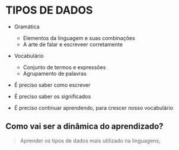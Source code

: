 # TIPOS DE DADOS

- Gramática

  - Elementos da linguagem e suas combinações
  - A arte de falar e escreveer corretamente

- Vocabulário

  - Conjunto de termos e expressões
  - Agrupamento de palavras

- É preciso saber como escrever
- É preciso saber os significados
- É preciso continuar aprendendo, para crescer nosso vocabulário

## Como vai ser a dinâmica do aprendizado?

> Aprender os tipos de dados mais utilizado na linguagens;
